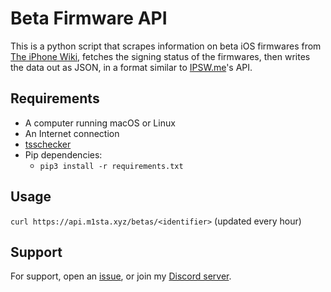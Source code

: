 # Beta Firmware API
This is a python script that scrapes information on beta iOS firmwares from [The iPhone Wiki](https://www.theiphonewiki.com/), fetches the signing status of the firmwares, then writes the data out as JSON, in a format similar to [IPSW.me](https://ipswdownloads.docs.apiary.io/)'s API.

## Requirements
- A computer running macOS or Linux
- An Internet connection
- [tsschecker](https://github.com/1Conan/tsschecker)
- Pip dependencies:
    - `pip3 install -r requirements.txt`

## Usage
`curl https://api.m1sta.xyz/betas/<identifier>` (updated every hour)

## Support
For support, open an [issue](https://github.com/m1stadev/beta-firmware-API/issues/new), or join my [Discord server](https://m1sta.xyz/discord).
